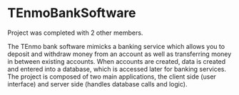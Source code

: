 # TEnmoBankSoftware

Project was completed with 2 other members. 

The TEnmo bank software mimicks a banking service which allows you to deposit and withdraw money from an account as well as transferring money in between
existing accounts. When accounts are created, data is created and entered into a database, which is accessed later for banking services. The project
is composed of two main applications, the client side (user interface) and server side (handles database calls and logic). 

